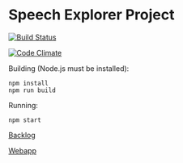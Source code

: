 # Speech Explorer Project
[![Build Status](https://travis-ci.org/SSGL-SEP/speech_explorer.svg?branch=master)](https://travis-ci.org/SSGL-SEP/speech_explorer)

[![Code Climate](https://codeclimate.com/github/SSGL-SEP/speech_explorer/badges/gpa.svg)](https://codeclimate.com/github/SSGL-SEP/speech_explorer)

Building (Node.js must be installed):   
```
npm install  
npm run build
```
Running:
```
npm start
```

[Backlog](https://docs.google.com/spreadsheets/d/1ymxGEUkiBp-F-TVGKn5wfZPsP5So2Wu29JjmtrXWkBY/edit#gid=1)

[Webapp](https://ssgl-sep.herokuapp.com/) 
